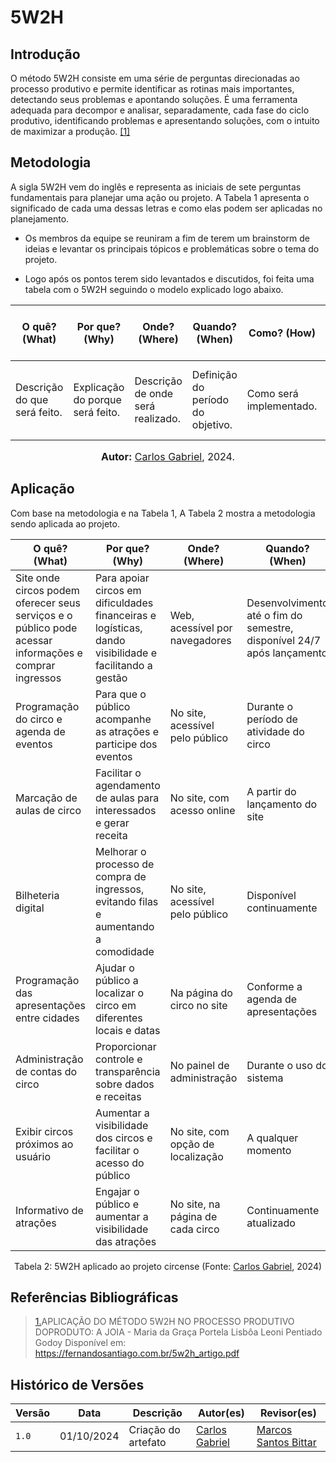 # 5W2H

## Introdução
O método 5W2H consiste em uma série de perguntas direcionadas ao processo
produtivo e permite identificar as rotinas mais importantes, detectando seus problemas e
apontando soluções. É uma ferramenta adequada para decompor e analisar, separadamente, cada
fase do ciclo produtivo, identificando problemas e apresentando soluções, com o intuito de
maximizar a produção. <a id="anchor_1" href="#FRM1">[1]</a> 


## Metodologia

A sigla 5W2H vem do inglês e representa as iniciais de sete perguntas fundamentais para planejar uma ação ou projeto. A Tabela 1 apresenta o significado de cada uma dessas letras e como elas podem ser aplicadas no planejamento.

- Os membros da equipe se reuniram a fim de terem um brainstorm de ideias e levantar os principais tópicos e problemáticas sobre o tema do projeto.

- Logo após os pontos terem sido levantados e discutidos, foi feita uma tabela com o 5W2H seguindo o modelo explicado logo abaixo.

| O quê? (What) | Por que? (Why) | Onde? (Where) | Quando? (When) | Como? (How) | Quem? (Who) | Quanto Custa? (How Much) |
| --- | --- | --- | --- | --- | --- | --- |
| Descrição do que será feito.  | Explicação do porque será feito. | Descrição de onde será realizado.  | Definição do período do objetivo. | Como será implementado.  | Quem são os responsáveis ou envolvidos. | Quanto vai custar a realização do objetivo. |

<font size="3"><p style="text-align: center"><b>Autor:</b> <a href="https://github.com/TheCarlosRamos">Carlos Gabriel</a>, 2024.</p></font>
</div>

## Aplicação

Com base na metodologia e na Tabela 1, A Tabela 2 mostra a metodologia sendo aplicada ao projeto.


| O quê? (What) | Por que? (Why) | Onde? (Where) | Quando? (When) | Como? (How) | Quem? (Who) | Quanto Custa? (How Much) |
| --- | --- | --- | --- | --- | --- | --- |
| Site onde circos podem oferecer seus serviços e o público pode acessar informações e comprar ingressos | Para apoiar circos em dificuldades financeiras e logísticas, dando visibilidade e facilitando a gestão | Web, acessível por navegadores | Desenvolvimento até o fim do semestre, disponível 24/7 após lançamento | Desenvolvimento ágil com método Scrum | Grupo 9 da disciplina de Arquitetura e Desenho de Software | Desenvolvimento voluntário, sem custo aos programadores |
| Programação do circo e agenda de eventos | Para que o público acompanhe as atrações e participe dos eventos | No site, acessível pelo público | Durante o período de atividade do circo | Gerenciamento pelo painel administrativo | Circenses e administradores do circo | Sem custos adicionais, embutido no sistema |
| Marcação de aulas de circo | Facilitar o agendamento de aulas para interessados e gerar receita | No site, com acesso online | A partir do lançamento do site | Sistema de agendamento integrado com pagamento | Circenses que oferecem as aulas | Voluntário, sem custos adicionais |
| Bilheteria digital | Melhorar o processo de compra de ingressos, evitando filas e aumentando a comodidade | No site, acessível pelo público | Disponível continuamente | Integração com sistemas de pagamento online | Grupo de desenvolvimento e circos | Custos associados a taxas de pagamento, repassados aos usuários |
| Programação das apresentações entre cidades | Ajudar o público a localizar o circo em diferentes locais e datas | Na página do circo no site | Conforme a agenda de apresentações | Atualização por circenses | Circenses e administradores | Sem custo adicional |
| Administração de contas do circo | Proporcionar controle e transparência sobre dados e receitas | No painel de administração | Durante o uso do sistema | Ferramentas administrativas e relatórios de dados | Circenses e administradores do circo | Sem custos adicionais |
| Exibir circos próximos ao usuário | Aumentar a visibilidade dos circos e facilitar o acesso do público | No site, com opção de localização | A qualquer momento | Geolocalização e filtro de proximidade | Usuários e administradores do site | Voluntário, sem custos adicionais |
| Informativo de atrações | Engajar o público e aumentar a visibilidade das atrações | No site, na página de cada circo | Continuamente atualizado | Conteúdos personalizados para cada circo | Circenses e administradores do site | Sem custos adicionais |

<center>
Tabela 2: 5W2H aplicado ao projeto circense (Fonte: <a href="https://github.com/TheCarlosRamos">Carlos Gabriel</a>, 2024)
</center>


## Referências Bibliográficas

> <a id="FRM1" href="#anchor_1">1.</a>APLICAÇÃO DO MÉTODO 5W2H NO PROCESSO PRODUTIVO DOPRODUTO: A JOIA - Maria da Graça Portela Lisbôa Leoni Pentiado Godoy Disponível em: https://fernandosantiago.com.br/5w2h_artigo.pdf


## Histórico de Versões

| Versão |     Data    | Descrição   | Autor(es) | Revisor(es) |
| ------ | ----------- | ----------- | --------- | ----------- |
| `1.0`  | 01/10/2024  | Criação do artefato|[Carlos Gabriel](https://github.com/TheCarlosRamos)   | [Marcos Santos Bittar](https://github.com/Bittarx) |




 


